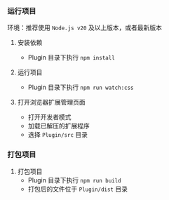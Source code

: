 ### 运行项目

环境：推荐使用 `Node.js v20` 及以上版本，或者最新版本

1. 安装依赖

    - Plugin 目录下执行 `npm install`

2. 运行项目

    - Plugin 目录下执行 `npm run watch:css`

3. 打开浏览器扩展管理页面

    - 打开开发者模式
    - 加载已解压的扩展程序
    - 选择 `Plugin/src` 目录

### 打包项目

1. 打包项目
    - Plugin 目录下执行 `npm run build`
    - 打包后的文件位于 `Plugin/dist` 目录